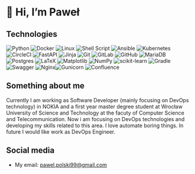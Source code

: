 # 👋 Hi, I’m Paweł
## Technologies
![Python](https://img.shields.io/badge/python-3670A0?style=for-the-badge&logo=python&logoColor=ffdd54)
![Docker](https://img.shields.io/badge/docker-%230db7ed.svg?style=for-the-badge&logo=docker&logoColor=white)
![Linux](https://img.shields.io/badge/Linux-FCC624?style=for-the-badge&logo=linux&logoColor=black)
![Shell Script](https://img.shields.io/badge/shell_script-%23121011.svg?style=for-the-badge&logo=gnu-bash&logoColor=white)
![Ansible](https://img.shields.io/badge/ansible-%231A1918.svg?style=for-the-badge&logo=ansible&logoColor=white)
![Kubernetes](https://img.shields.io/badge/kubernetes-%23326ce5.svg?style=for-the-badge&logo=kubernetes&logoColor=white)
![CircleCI](https://img.shields.io/badge/circle%20ci-%23161616.svg?style=for-the-badge&logo=circleci&logoColor=white)
![FastAPI](https://img.shields.io/badge/FastAPI-005571?style=for-the-badge&logo=fastapi)
![Jinja](https://img.shields.io/badge/jinja-white.svg?style=for-the-badge&logo=jinja&logoColor=black)
![Git](https://img.shields.io/badge/git-%23F05033.svg?style=for-the-badge&logo=git&logoColor=white)
![GitLab](https://img.shields.io/badge/gitlab-%23181717.svg?style=for-the-badge&logo=gitlab&logoColor=white)
![GitHub](https://img.shields.io/badge/github-%23121011.svg?style=for-the-badge&logo=github&logoColor=white)
![MariaDB](https://img.shields.io/badge/MariaDB-003545?style=for-the-badge&logo=mariadb&logoColor=white)
![Postgres](https://img.shields.io/badge/postgres-%23316192.svg?style=for-the-badge&logo=postgresql&logoColor=white)
![LaTeX](https://img.shields.io/badge/latex-%23008080.svg?style=for-the-badge&logo=latex&logoColor=white)
![Matplotlib](https://img.shields.io/badge/Matplotlib-%23ffffff.svg?style=for-the-badge&logo=Matplotlib&logoColor=black)
![NumPy](https://img.shields.io/badge/numpy-%23013243.svg?style=for-the-badge&logo=numpy&logoColor=white)
![scikit-learn](https://img.shields.io/badge/scikit--learn-%23F7931E.svg?style=for-the-badge&logo=scikit-learn&logoColor=white)
![Gradle](https://img.shields.io/badge/Gradle-02303A.svg?style=for-the-badge&logo=Gradle&logoColor=white)
![Swagger](https://img.shields.io/badge/-Swagger-%23Clojure?style=for-the-badge&logo=swagger&logoColor=white)
![Nginx](https://img.shields.io/badge/nginx-%23009639.svg?style=for-the-badge&logo=nginx&logoColor=white)![Gunicorn](https://img.shields.io/badge/gunicorn-%298729.svg?style=for-the-badge&logo=gunicorn&logoColor=white)
![Confluence](https://img.shields.io/badge/confluence-%23172BF4.svg?style=for-the-badge&logo=confluence&logoColor=white)

## Something about me
Currently I am working as Software Developer (mainly focusing on DevOps technology) in NOKIA and a first year master degree student at Wrocław University of Science and Technology at the facuty of Computer Science and Telecommunication. Now i am focusing on DevOps technologies and developing my skills related to this area. I love automate boring things. In future I would like work as DevOps Engineer.

## Social media
*  My email: pawel.polski99@gmail.com


